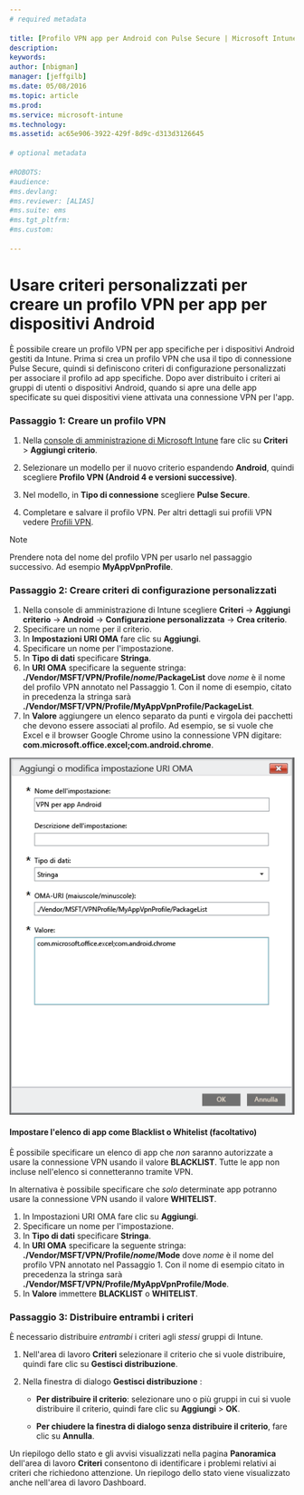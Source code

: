 ```yaml
---
# required metadata

title: [Profilo VPN app per Android con Pulse Secure | Microsoft Intune]
description:
keywords:
author: [nbigman]
manager: [jeffgilb]
ms.date: 05/08/2016
ms.topic: article
ms.prod:
ms.service: microsoft-intune
ms.technology:
ms.assetid: ac65e906-3922-429f-8d9c-d313d3126645

# optional metadata

#ROBOTS:
#audience:
#ms.devlang:
#ms.reviewer: [ALIAS]
#ms.suite: ems
#ms.tgt_pltfrm:
#ms.custom:

---
```


# Usare criteri personalizzati per creare un profilo VPN per app per dispositivi Android

È possibile creare un profilo VPN per app specifiche per i dispositivi Android gestiti da Intune. Prima si crea un profilo VPN che usa il tipo di connessione Pulse Secure, quindi si definiscono criteri di configurazione personalizzati per associare il profilo ad app specifiche. Dopo aver distribuito i criteri ai gruppi di utenti o dispositivi Android, quando si apre una delle app specificate su quei dispositivi viene attivata una connessione VPN per l'app. 

### Passaggio 1: Creare un profilo VPN

1. Nella [console di amministrazione di Microsoft Intune](https://manage.microsoft.com) fare clic su **Criteri** > **Aggiungi criterio**.
2. Selezionare un modello per il nuovo criterio espandendo **Android**, quindi scegliere **Profilo VPN (Android 4 e versioni successive)**.

3. Nel modello, in **Tipo di connessione** scegliere **Pulse Secure**.
4. Completare e salvare il profilo VPN. Per altri dettagli sui profili VPN vedere [Profili VPN](Help%20users%20connect%20to%20their%20work%20using%20VPN%20profiles%20with%20Microsoft%20Intune.md).

> [!NOTE]
Prendere nota del nome del profilo VPN per usarlo nel passaggio successivo. Ad esempio **MyAppVpnProfile**.
   
### Passaggio 2: Creare criteri di configurazione personalizzati
    
   1. Nella console di amministrazione di Intune scegliere **Criteri** -> **Aggiungi criterio** -> **Android** -> **Configurazione personalizzata** -> **Crea criterio**.
   2. Specificare un nome per il criterio.
   3. In **Impostazioni URI OMA** fare clic su **Aggiungi**.
   4. Specificare un nome per l'impostazione.
   5. In **Tipo di dati** specificare **Stringa**.
   6. In **URI OMA** specificare la seguente stringa: **./Vendor/MSFT/VPN/Profile/*nome*/PackageList** dove *nome* è il nome del profilo VPN annotato nel Passaggio 1. Con il nome di esempio, citato in precedenza la stringa sarà **./Vendor/MSFT/VPN/Profile/MyAppVpnProfile/PackageList**.
   7.   In **Valore** aggiungere un elenco separato da punti e virgola dei pacchetti che devono essere associati al profilo.  Ad esempio, se si vuole che Excel e il browser Google Chrome usino la connessione VPN digitare: **com.microsoft.office.excel;com.android.chrome**.
  

   ![Esempio di criteri personalizzati VPN per app Android](..\media\android_per_app_vpn_oma_uri.png) 
#### Impostare l'elenco di app come Blacklist o Whitelist (facoltativo)
È possibile specificare un elenco di app che *non* saranno autorizzate a usare la connessione VPN usando il valore **BLACKLIST**.  Tutte le app non incluse nell'elenco si connetteranno tramite VPN.

In alternativa è possibile specificare che *solo* determinate app potranno usare la connessione VPN usando il valore **WHITELIST**.
 

1.  In Impostazioni URI OMA fare clic su **Aggiungi**.
2.  Specificare un nome per l'impostazione.
3.  In **Tipo di dati** specificare **Stringa**.
4.  In **URI OMA** specificare la seguente stringa: **./Vendor/MSFT/VPN/Profile/*nome*/Mode** dove *nome* è il nome del profilo VPN annotato nel Passaggio 1. Con il nome di esempio citato in precedenza la stringa sarà **./Vendor/MSFT/VPN/Profile/MyAppVpnProfile/Mode**.
5.  In **Valore** immettere **BLACKLIST** o **WHITELIST**. 


   
### Passaggio 3: Distribuire entrambi i criteri

È necessario distribuire *entrambi* i criteri agli *stessi* gruppi di Intune.

   1.  Nell'area di lavoro **Criteri** selezionare il criterio che si vuole distribuire, quindi fare clic su **Gestisci distribuzione**.

2.  Nella finestra di dialogo **Gestisci distribuzione** :

    -   **Per distribuire il criterio**: selezionare uno o più gruppi in cui si vuole distribuire il criterio, quindi fare clic su **Aggiungi** &gt; **OK**.

    -   **Per chiudere la finestra di dialogo senza distribuire il criterio**, fare clic su **Annulla**.

Un riepilogo dello stato e gli avvisi visualizzati nella pagina **Panoramica** dell'area di lavoro **Criteri** consentono di identificare i problemi relativi ai criteri che richiedono attenzione. Un riepilogo dello stato viene visualizzato anche nell'area di lavoro Dashboard.



<!--HONumber=May16_HO4-->


